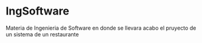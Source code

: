 IngSoftware
===========

Materia de Ingenieria de Software en donde se llevara acabo el pruyecto de un sistema de un restaurante
